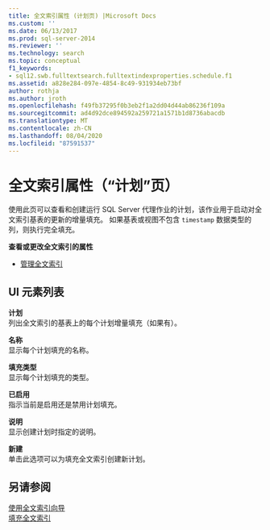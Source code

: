 ```yaml
---
title: 全文索引属性 (计划页) |Microsoft Docs
ms.custom: ''
ms.date: 06/13/2017
ms.prod: sql-server-2014
ms.reviewer: ''
ms.technology: search
ms.topic: conceptual
f1_keywords:
- sql12.swb.fulltextsearch.fulltextindexproperties.schedule.f1
ms.assetid: a828e284-097e-4854-8c49-931934eb73bf
author: rothja
ms.author: jroth
ms.openlocfilehash: f49fb37295f0b3eb2f1a2dd04d44ab86236f109a
ms.sourcegitcommit: ad4d92dce894592a259721a1571b1d8736abacdb
ms.translationtype: MT
ms.contentlocale: zh-CN
ms.lasthandoff: 08/04/2020
ms.locfileid: "87591537"
---
```

# <a name="full-text-index-properties-schedules-page"></a>全文索引属性（“计划”页）
  使用此页可以查看和创建运行 SQL Server 代理作业的计划，该作业用于启动对全文索引基表的更新的增量填充。 如果基表或视图不包含 `timestamp` 数据类型的列，则执行完全填充。  
  
 **查看或更改全文索引的属性**  
  
-   [管理全文索引](../relational-databases/indexes/indexes.md)  
  
## <a name="ui-element-list"></a>UI 元素列表  
 **计划**  
 列出全文索引的基表上的每个计划增量填充（如果有）。  
  
 **名称**  
 显示每个计划填充的名称。  
  
 **填充类型**  
 显示每个计划填充的类型。  
  
 **已启用**  
 指示当前是启用还是禁用计划填充。  
  
 **说明**  
 显示创建计划时指定的说明。  
  
 **新建**  
 单击此选项可以为填充全文索引创建新计划。  
  
## <a name="see-also"></a>另请参阅  
 [使用全文索引向导](../relational-databases/search/use-the-full-text-indexing-wizard.md)   
 [填充全文索引](../relational-databases/search/populate-full-text-indexes.md)  
  
  
